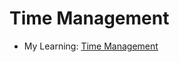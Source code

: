 # Time Management 

- My Learning: [Time Management](https://www.udemy.com/home/my-courses/search/?q=time+management)
